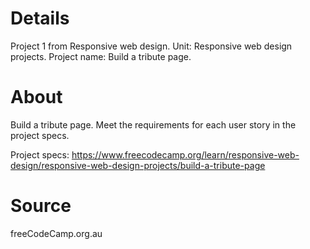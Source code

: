 # Details
Project 1 from Responsive web design.
Unit: Responsive web design projects.
Project name: Build a tribute page.

# About
Build a tribute page. Meet the requirements for each user story in the project specs.

Project specs: https://www.freecodecamp.org/learn/responsive-web-design/responsive-web-design-projects/build-a-tribute-page

# Source
freeCodeCamp.org.au
